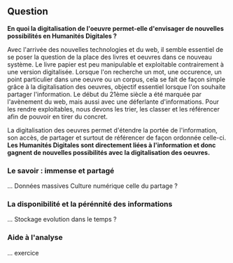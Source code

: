 ## Question

__En quoi la digitalisation de l'oeuvre permet-elle d'envisager de nouvelles possibilités en Humanités Digitales ?__

Avec l'arrivée des nouvelles technologies et du web, il semble essentiel de se poser la question de la place des livres et oeuvres dans ce nouveau système. Le livre papier est peu manipulable et exploitable contrairement à une version digitalisée. Lorsque l'on recherche un mot, une occurence, un point particulier dans une oeuvre ou un corpus, cela se fait de façon simple grâce à la digitalisation des oeuvres, objectif essentiel lorsque l'on souhaite partager l'information. Le début du 21ème siècle a été marquée par l'avènement du web, mais aussi avec une déferlante d'informations. Pour les rendre exploitables, nous devons les trier, les classer et les référencer afin de pouvoir en tirer du concret.

La digitalisation des oeuvres permet d'étendre la portée de l'information, son accès, de partager et surtout de référencer de façon ordonnée celle-ci. __Les Humanités Digitales sont directement liées à l'information et donc gagnent de nouvelles possibilités avec la digitalisation des oeuvres.__

### Le savoir : immense et partagé

... 
Données massives
Culture numérique celle du partage ?

### La disponibilité et la pérénnité des informations

... Stockage
evolution dans le temps ?

### Aide à l'analyse

... exercice


